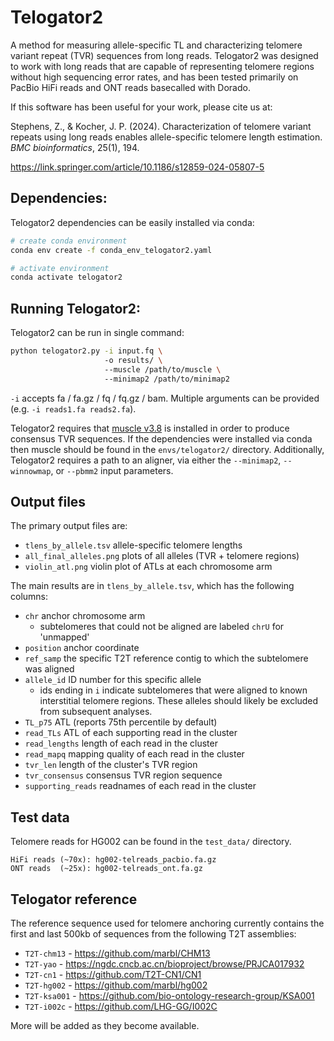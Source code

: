 # Telogator2
A method for measuring allele-specific TL and characterizing telomere variant repeat (TVR) sequences from long reads. Telogator2 was designed to work with long reads that are capable of representing telomere regions without high sequencing error rates, and has been tested primarily on PacBio HiFi reads and ONT reads basecalled with Dorado.

If this software has been useful for your work, please cite us at:

Stephens, Z., & Kocher, J. P. (2024). Characterization of telomere variant repeats using long reads enables allele-specific telomere length estimation. *BMC bioinformatics*, 25(1), 194.

https://link.springer.com/article/10.1186/s12859-024-05807-5

## Dependencies:

Telogator2 dependencies can be easily installed via conda:

```bash
# create conda environment
conda env create -f conda_env_telogator2.yaml

# activate environment
conda activate telogator2
```


## Running Telogator2:

Telogator2 can be run in single command:

```bash
python telogator2.py -i input.fq \ 
                     -o results/ \ 
                     --muscle /path/to/muscle \ 
                     --minimap2 /path/to/minimap2
```

`-i` accepts fa / fa.gz / fq / fq.gz / bam. Multiple arguments can be provided (e.g. `-i reads1.fa reads2.fa`).

Telogator2 requires that [muscle v3.8](https://drive5.com/muscle/downloads_v3.htm) is installed in order to produce consensus TVR sequences. If the dependencies were installed via conda then muscle should be found in the `envs/telogator2/` directory. Additionally, Telogator2 requires a path to an aligner, via either the `--minimap2`, `--winnowmap`, or `--pbmm2` input parameters.



## Output files

The primary output files are:

* `tlens_by_allele.tsv` allele-specific telomere lengths
* `all_final_alleles.png` plots of all alleles (TVR + telomere regions)
* `violin_atl.png` violin plot of ATLs at each chromosome arm

The main results are in `tlens_by_allele.tsv`, which has the following columns:

* `chr` anchor chromosome arm
  * subtelomeres that could not be aligned are labeled `chrU` for 'unmapped'
* `position` anchor coordinate
* `ref_samp` the specific T2T reference contig to which the subtelomere was aligned
* `allele_id` ID number for this specific allele
  * ids ending in `i` indicate subtelomeres that were aligned to known interstitial telomere regions. These alleles should likely be excluded from subsequent analyses.
* `TL_p75` ATL (reports 75th percentile by default)
* `read_TLs` ATL of each supporting read in the cluster
* `read_lengths` length of each read in the cluster
* `read_mapq` mapping quality of each read in the cluster
* `tvr_len` length of the cluster's TVR region
* `tvr_consensus` consensus TVR region sequence
* `supporting_reads` readnames of each read in the cluster



## Test data

Telomere reads for HG002 can be found in the `test_data/` directory.

```
HiFi reads (~70x): hg002-telreads_pacbio.fa.gz
ONT reads  (~25x): hg002-telreads_ont.fa.gz
```



## Telogator reference

The reference sequence used for telomere anchoring currently contains the first and last 500kb of sequences from the following T2T assemblies:

* `T2T-chm13` - https://github.com/marbl/CHM13
* `T2T-yao` - https://ngdc.cncb.ac.cn/bioproject/browse/PRJCA017932
* `T2T-cn1` - https://github.com/T2T-CN1/CN1
* `T2T-hg002` - https://github.com/marbl/hg002
* `T2T-ksa001` - https://github.com/bio-ontology-research-group/KSA001
* `T2T-i002c` - https://github.com/LHG-GG/I002C

More will be added as they become available.
